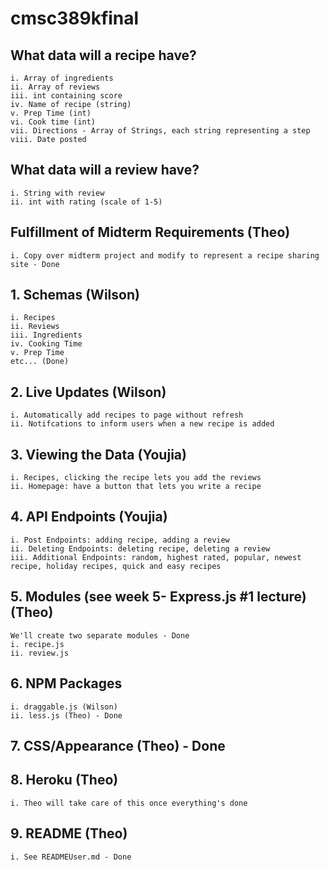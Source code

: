 # cmsc389kfinal

## What data will a recipe have?
    i. Array of ingredients
    ii. Array of reviews
    iii. int containing score
    iv. Name of recipe (string)
    v. Prep Time (int)
    vi. Cook time (int)
    vii. Directions - Array of Strings, each string representing a step
    viii. Date posted
## What data will a review have? 
    i. String with review
    ii. int with rating (scale of 1-5)
## Fulfillment of Midterm Requirements (Theo)
    i. Copy over midterm project and modify to represent a recipe sharing site - Done
## 1. Schemas (Wilson)
    i. Recipes
    ii. Reviews
    iii. Ingredients
    iv. Cooking Time
    v. Prep Time
    etc... (Done)
## 2. Live Updates (Wilson)
    i. Automatically add recipes to page without refresh
    ii. Notifcations to inform users when a new recipe is added

## 3. Viewing the Data (Youjia)
    i. Recipes, clicking the recipe lets you add the reviews
    ii. Homepage: have a button that lets you write a recipe
## 4. API Endpoints (Youjia)
    i. Post Endpoints: adding recipe, adding a review
    ii. Deleting Endpoints: deleting recipe, deleting a review
    iii. Additional Endpoints: random, highest rated, popular, newest recipe, holiday recipes, quick and easy recipes 
## 5. Modules (see week 5- Express.js #1 lecture) (Theo)
    We'll create two separate modules - Done
    i. recipe.js
    ii. review.js
## 6. NPM Packages
    i. draggable.js (Wilson)
    ii. less.js (Theo) - Done
## 7. CSS/Appearance (Theo) - Done

## 8. Heroku (Theo)
    i. Theo will take care of this once everything's done
## 9. README (Theo)
    i. See READMEUser.md - Done
